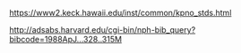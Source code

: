 https://www2.keck.hawaii.edu/inst/common/kpno_stds.html

http://adsabs.harvard.edu/cgi-bin/nph-bib_query?bibcode=1988ApJ...328..315M
